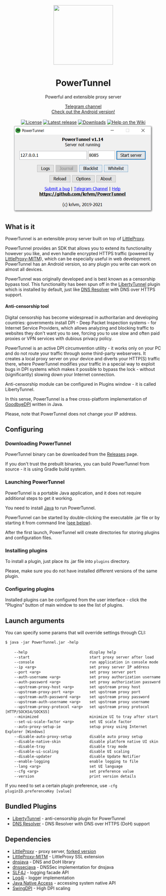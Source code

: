 <div align="center">
<img src="https://raw.githubusercontent.com/krlvm/PowerTunnel/master/.github/images/logo.png" height="192px" width="192px" />
<br><h1>PowerTunnel</h1>
Powerful and extensible proxy server

<a href="https://t.me/powertunnel_dpi">Telegram channel</a>
<br>
<a href="https://github.com/krlvm/PowerTunnel-Android">Check out the Android version!<a/>
<br><br>
<a href="https://github.com/krlvm/PowerTunnel/blob/master/LICENSE"><img src="https://img.shields.io/github/license/krlvm/PowerTunnel?style=flat-square" alt="License"/></a>
<a href="https://github.com/krlvm/PowerTunnel/releases/latest"><img src="https://img.shields.io/github/v/release/krlvm/PowerTunnel?style=flat-square" alt="Latest release"/></a>
<a href="https://github.com/krlvm/PowerTunnel/releases"><img src="https://img.shields.io/github/downloads/krlvm/PowerTunnel/total?style=flat-square" alt="Downloads"/></a>
<a href="https://github.com/krlvm/PowerTunnel/wiki"><img src="https://img.shields.io/badge/help-wiki-yellow?style=flat-square" alt="Help on the Wiki"/></a>
<br>
<img src="https://raw.githubusercontent.com/krlvm/PowerTunnel/master/.github/images/ui.png" alt="PowerTunnel User Interface" style="max-width: 90%; height: auto"/>
</div>

## What is it

PowerTunnel is an extensible proxy server built on top of [LittleProxy](https://github.com/adamfisk/LittleProxy).

PowerTunnel provides an SDK that allows you to extend its functionality however you like, and even handle encrypted HTTPS traffic (powered by [LittleProxy-MITM](https://github.com/ganskef/LittleProxy-mitm)), which can be especially useful in web development. PowerTunnel has an Android version, so any plugin you write can work on almost all devices.


PowerTunnel was originally developed and is best known as a censorship bypass tool. This functionality has been spun off in the [LibertyTunnel](https://github.com/krlvm/LibertyTunnel) plugin which is installed by default, just like [DNS Resolver](https://github.com/krlvm/PowerTunnel-DNS) with DNS over HTTPS support.

#### Anti-censorship tool

Digital censorship has become widespread in authoritarian and developing countries: governments install DPI - Deep Packet Inspection systems - for Internet Service Providers, which allows analyzing and blocking traffic to websites they don't want you to see, forcing you to use slow and often paid proxies or VPN services with dubious privacy policy.

PowerTunnel is an active DPI circumvention utility - it works only on your PC and do not route your traffic through some third-party webservers. It creates a local proxy server on your device and diverts your HTTP(S) traffic there, where PowerTunnel modifies your traffic in a special way to exploit bugs in DPI systems which makes it possible to bypass the lock - without (significantly) slowing down your Internet connection.

Anti-censorship module can be configured in Plugins window - it is called LibertyTunnel.

In this sense, PowerTunnel is a free cross-platform implementation of [GoodbyeDPI](https://github.com/ValdikSS/GoodbyeDPI) written in Java.

Please, note that PowerTunnel does not change your IP address.

## Configuring

### Downloading PowerTunnel

PowerTunnel binary can be downloaded from the [Releases](https://github.com/krlvm/PowerTunnel/releases) page.

If you don't trust the prebuilt binaries, you can build PowerTunnel from source - it is using Gradle build system.

### Launching PowerTunnel

PowerTunnel is a portable Java application, and it does not require additional steps to get it working.

You need to install [Java](https://java.com) to run PowerTunnel.

PowerTunnel can be started by double-clicking the executable .jar file or by starting it from command line ([see below](#launch-arguments)).

After the first launch, PowerTunnel will create directories for storing plugins and configuration files. 

### Installing plugins

To install a plugin, just place its .jar file into `plugins` directory.

Please, make sure you do not have installed different versions of the same plugin.

### Configuring plugins

Installed plugins can be configured from the user interface - click the "Plugins" button of main window to see the list of plugins.

## Launch arguments
You can specify some params that will override settings through CLI:

```
$ java -jar PowerTunnel.jar -help

    --help                            display help
    --start                           start proxy server after load
    --console                         run application in console mode
    --ip <arg>                        set proxy server IP address
    --port <arg>                      set proxy server port
    --auth-username <arg>             set proxy authorization username
    --auth-password <arg>             set proxy authorization password
    --upstream-proxy-host <arg>       set upstream proxy host
    --upstream-proxy-port <arg>       set upstream proxy port
    --upstream-auth-password <arg>    set upstream proxy password
    --upstream-auth-username <arg>    set upstream proxy username
    --upstream-proxy-protocol <arg>   set upstream proxy protocol [HTTP/SOCKS4/SOCKS5]
    --minimized                       minimize UI to tray after start
    --set-ui-scale-factor <arg>       set UI scale factor
    --auto-proxy-setup-ie             setup proxy using Internet Explorer [Windows]
    --disable-auto-proxy-setup        disable auto proxy setup
    --disable-native-skin             disable platform native UI skin
    --disable-tray                    disable tray mode
    --disable-ui-scaling              disable UI scaling
    --disable-updater                 disable Update Notifier
    --enable-logging                  enable logging to file
    --lang <arg>                      set UI language
    --cfg <arg>                       set preference value
    --version                         print version details
```

If you need to set a certain plugin preference, use `-cfg pluginID.preferenceKey [value]`

## Bundled Plugins
* [LibertyTunnel](https://github.com/krlvm/LibertyTunnel) - anti-censorship plugin for PowerTunnel
* [DNS Resolver](https://github.com/krlvm/PowerTunnel-DNS) - DNS Resolver with DNS over HTTPS (DoH) support

## Dependencies
* [LittleProxy](https://github.com/adamfisk/LittleProxy) - proxy server, [forked version](https://github.com/LittleProxy/LittleProxy)
* [LittleProxy-MITM](https://github.com/ganskef/LittleProxy-mitm) - LittleProxy SSL extension
* [dnsjava](https://github.com/dnsjava/dnsjava) - DNS and DoH library
* [dnssecjava](https://github.com/ibauersachs/dnssecjava) - DNSSec implementation for dnsjava
* [SLF4J](http://www.slf4j.org/) - logging facade API
* [Log4j](https://logging.apache.org/log4j/2.x/) - logger implementation
* [Java Native Access](https://github.com/java-native-access/jna) - accessing system native API
* [SwingDPI](https://github.com/krlvm/SwingDPI) - High DPI scaling
